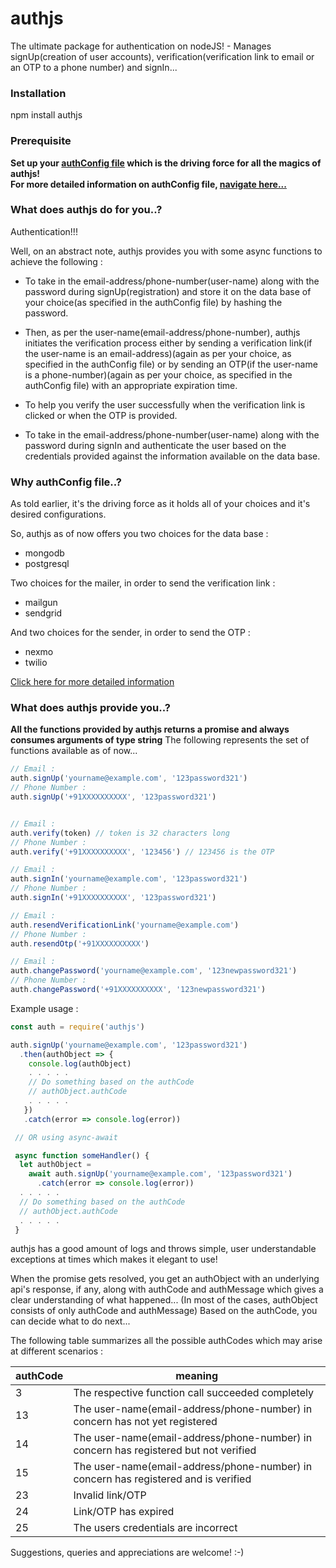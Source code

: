 # authjs

The ultimate package for authentication on nodeJS! -
Manages signUp(creation of user accounts), verification(verification link to email or an OTP to a phone number) and signIn...

### Installation
npm install authjs

### Prerequisite
**Set up your [authConfig file](https://github.com/VinayakRugvedi/authjs/blob/master/authConfig.js) which is the driving force for all the magics of authjs!**                                                                                                      
**For more detailed information on authConfig file, [navigate here...](https://github.com/VinayakRugvedi/authjs/blob/master/authConfig.js)**

### What does authjs do for you..?
Authentication!!!

Well, on an abstract note, authjs provides you with some async functions to achieve the following :

* To take in the email-address/phone-number(user-name) along with the password during signUp(registration) and store it on the data base of your choice(as specified in the authConfig file) by hashing the password.

* Then, as per the user-name(email-address/phone-number), authjs initiates the verification process either by sending a verification link(if the user-name is an email-address)(again as per your choice, as specified in the authConfig file) or by sending an OTP(if the user-name is a phone-number)(again as per your choice, as specified in the authConfig file) with an appropriate expiration time.

* To help you verify the user successfully when the verification link is clicked or when the OTP is provided.

* To take in the email-address/phone-number(user-name) along with the password during signIn and authenticate the user based on the credentials provided against the information available on the data base.

### Why authConfig file..?
As told earlier, it's the driving force as it holds all of your choices and it's desired
configurations.

So, authjs as of now offers you two choices for the data base :
* mongodb
* postgresql

Two choices for the mailer, in order to send the verification link :
* mailgun
* sendgrid

And two choices for the sender, in order to send the OTP :
* nexmo
* twilio

[Click here for more detailed information](https://github.com/VinayakRugvedi/authjs/blob/master/authConfig.js)

### What does authjs provide you..?
**All the functions provided by authjs returns a promise and always consumes arguments of type string**
The following represents the set of functions available as of now...

```javascript
// Email :
auth.signUp('yourname@example.com', '123password321')
// Phone Number :
auth.signUp('+91XXXXXXXXXX', '123password321')


// Email :
auth.verify(token) // token is 32 characters long
// Phone Number :
auth.verify('+91XXXXXXXXXX', '123456') // 123456 is the OTP

// Email :
auth.signIn('yourname@example.com', '123password321')
// Phone Number :
auth.signIn('+91XXXXXXXXXX', '123password321')

// Email :
auth.resendVerificationLink('yourname@example.com')
// Phone Number :
auth.resendOtp('+91XXXXXXXXXX')

// Email :
auth.changePassword('yourname@example.com', '123newpassword321')
// Phone Number :
auth.changePassword('+91XXXXXXXXXX', '123newpassword321')
```

Example usage :
```javascript
const auth = require('authjs')

auth.signUp('yourname@example.com', '123password321')
  .then(authObject => {
    console.log(authObject)
    . . . . .
    // Do something based on the authCode
    // authObject.authCode
    . . . . .
   })
   .catch(error => console.log(error))

 // OR using async-await

 async function someHandler() {
  let authObject =
    await auth.signUp('yourname@example.com', '123password321')
      .catch(error => console.log(error))
  . . . . .
  // Do something based on the authCode
  // authObject.authCode
  . . . . .
 }
```
authjs has a good amount of logs and throws simple, user understandable exceptions at times which makes it elegant to use!

When the promise gets resolved, you get an authObject with an underlying api's response, if any,
along with authCode and authMessage which gives a clear understanding of what happened...
(In most of the cases, authObject consists of only authCode and authMessage)
Based on the authCode, you can decide what to do next...

The following table summarizes all the possible authCodes which may arise at different scenarios :

authCode | meaning
-------- | -------
3 | The respective function call succeeded completely
13 | The user-name(email-address/phone-number) in concern has not yet registered
14 | The user-name(email-address/phone-number) in concern has registered but not verified
15 | The user-name(email-address/phone-number) in concern has registered and is verified
23 | Invalid link/OTP
24 | Link/OTP has expired
25 | The users credentials are incorrect

Suggestions, queries and appreciations are welcome! :-)
